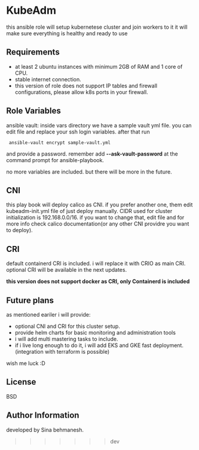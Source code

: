 KubeAdm
=========

this ansible role will setup kubernetese cluster and join workers to it
it will make sure everything is healthy and ready to use


Requirements
------------

* at least 2 ubuntu instances with minimum 2GB of RAM and 1 core of CPU.
* stable internet connection.
* this version of role does not support IP tables and firewall configurations, please allow k8s ports in your firewall.

Role Variables
--------------
ansible vault:
inside vars directory we have a sample vault yml file. you can edit file and replace your ssh login variables.
after that run 
```
 ansible-vault encrypt sample-vault.yml
```
and provide a password. remember add **--ask-vault-password** at the command prompt for ansible-playbook.

no more variables are included. but there will be more in the future.


CNI
------------
this play book will deploy calico as CNI. if you prefer another one, them edit kubeadm-init.yml file of just deploy manually.
CIDR used for cluster initialization is 192.168.0.0/16.
if you want to change that, edit file and for more info check calico documentation(or any other CNI providre you want to deploy).


CRI
------------
default containerd CRI is included. i will replace it with CRIO as main CRI.
optional CRI will be available in the next updates.

**this version does not support docker as CRI, only Containerd is included**


Future plans
------------
as mentioned eariler i will provide:
* optional CNI and CRI for this cluster setup.
* provide helm charts for basic monitoring and administration tools
* i will add multi mastering tasks to include.
* if i live long enough to do it, i will add EKS and GKE fast deployment.(integration with terraform is possible)

wish me luck :D

License
-------

BSD

Author Information
------------------

developed by Sina behmanesh.
>>>>>>> dev
